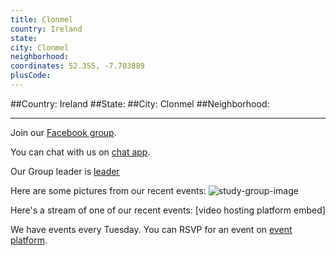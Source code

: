 ```yaml
---
title: Clonmel
country: Ireland
state: 
city: Clonmel
neighborhood: 
coordinates: 52.355, -7.703889
plusCode:
---
```


##Country: Ireland
##State: 
##City: Clonmel
##Neighborhood: 
*****
Join our [Facebook group](https://www.facebook.com/groups/free.code.camp.clonmel.ireland).

You can chat with us on [chat app]().

Our Group leader is [leader]()

Here are some pictures from our recent events:
![study-group-image]()

Here's a stream of one of our recent events:
[video hosting platform embed]

We have events every Tuesday. You can RSVP for an event on [event platform]().
